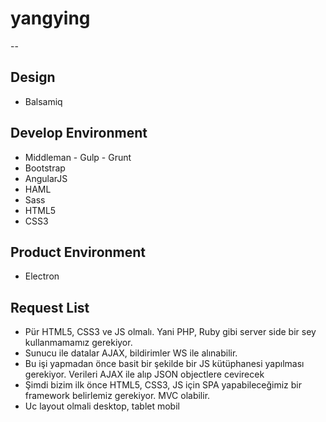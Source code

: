 # yangying

--

## Design
  * Balsamiq

## Develop Environment  
  * Middleman - Gulp - Grunt
  * Bootstrap
  * AngularJS
  * HAML
  * Sass
  * HTML5
  * CSS3

## Product Environment  
  * Electron

## Request List 
  * Pür HTML5, CSS3 ve JS olmalı. Yani PHP, Ruby gibi server side bir sey kullanmamamız gerekiyor.
  * Sunucu ile datalar AJAX, bildirimler WS ile alınabilir.
  * Bu işi yapmadan önce basit bir şekilde bir JS kütüphanesi yapılması gerekiyor. Verileri AJAX ile alıp JSON objectlere cevirecek
  * Şimdi bizim ilk önce HTML5, CSS3, JS için SPA yapabileceğimiz bir framework belirlemiz gerekiyor. MVC olabilir.
  * Uc layout olmali desktop, tablet mobil